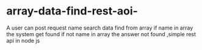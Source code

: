 # array-data-find-rest-aoi-
A user can post request name search data find from array if name in array the system get found if not name in array the answer not found  ,simple rest api in node js
